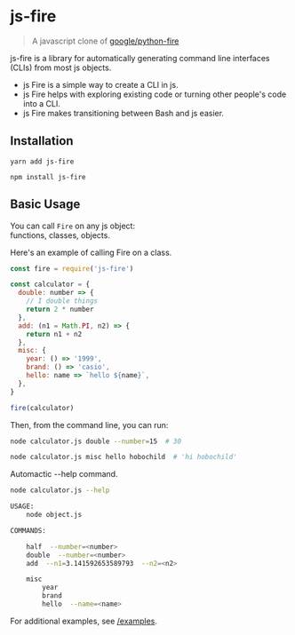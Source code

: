 # js-fire

> A javascript clone of [google/python-fire](https://github.com/google/python-fire)

js-fire is a library for automatically generating command line interfaces
(CLIs) from most js objects.

* js Fire is a simple way to create a CLI in js.
* js Fire helps with exploring existing code or turning other people's code
  into a CLI.
* js Fire makes transitioning between Bash and js easier.

## Installation

```
yarn add js-fire
```

```
npm install js-fire
```

## Basic Usage

You can call `Fire` on any js object:<br>
functions, classes, objects.

Here's an example of calling Fire on a class.

```javascript
const fire = require('js-fire')

const calculator = {
  double: number => {
    // I double things
    return 2 * number
  },
  add: (n1 = Math.PI, n2) => {
    return n1 + n2
  },
  misc: {
    year: () => '1999',
    brand: () => 'casio',
    hello: name => `hello ${name}`,
  },
}

fire(calculator)
```

Then, from the command line, you can run:

```bash
node calculator.js double --number=15  # 30
```

```bash
node calculator.js misc hello hobochild  # 'hi hobochild'
```

Automactic --help command.

```bash
node calculator.js --help

USAGE:
	node object.js

COMMANDS:

	half  --number=<number>
	double  --number=<number>
	add  --n1=3.141592653589793  --n2=<n2>

	misc
		year
		brand
		hello  --name=<name>
```

For additional examples, see [/examples](/examples).
